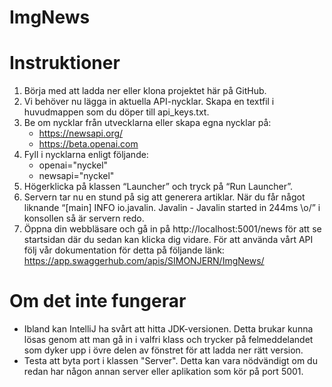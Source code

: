 # ImgNews

# Instruktioner
1. Börja med att ladda ner eller klona projektet här på GitHub.
2. Vi behöver nu lägga in aktuella API-nycklar. Skapa en textfil i huvudmappen som du döper till api_keys.txt.
3. Be om nycklar från utvecklarna eller skapa egna nycklar på:
   - https://newsapi.org/
   - https://beta.openai.com
4. Fyll i nycklarna enligt följande:
   - openai="nyckel"
   - newsapi="nyckel"
5. Högerklicka på klassen “Launcher” och tryck på “Run Launcher”.
6. Servern tar nu en stund på sig att generera artiklar. När du får något liknande “[main] INFO io.javalin.
   Javalin - Javalin started in 244ms \o/” i konsollen så är servern redo.
7. Öppna din webbläsare och gå in på http://localhost:5001/news för att se startsidan där du sedan kan klicka dig 
   vidare. För att använda vårt API följ vår dokumentation för detta på följande länk: https://app.swaggerhub.com/apis/SIMONJERN/ImgNews/

# Om det inte fungerar
- Ibland kan IntelliJ ha svårt att hitta JDK-versionen. Detta brukar kunna lösas genom att man gå in i valfri 
  klass och trycker på felmeddelandet som dyker upp i övre delen av fönstret för att ladda ner rätt version.
- Testa att byta port i klassen "Server". Detta kan vara nödvändigt om du redan har någon annan server eller 
  aplikation som kör på port 5001.